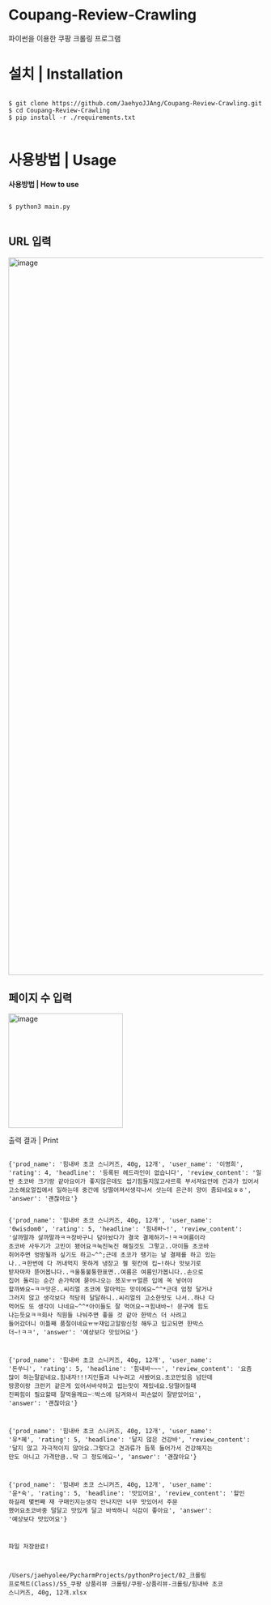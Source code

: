 # Coupang-Review-Crawling

<p>파이썬을 이용한 쿠팡 크롤링 프로그램</p>

<h1>설치 | Installation</h1>
<pre>
<code>
$ git clone https://github.com/JaehyoJJAng/Coupang-Review-Crawling.git
$ cd Coupang-Review-Crawling
$ pip install -r ./requirements.txt
</code>
</pre>

<h1>사용방법 | Usage</h1>
<p><strong>사용방법 | How to use</strong></p>
<pre>
<code>
$ python3 main.py
</code>
</pre>

<h2>URL 입력</h2>
<img width="1417" alt="image" src="https://user-images.githubusercontent.com/91415701/197674856-31baa0b0-90b6-4cf9-9f3b-d5039ddc62ca.png">
</hr>
<h2>페이지 수 입력</h2>
<img width="226" alt="image" src="https://user-images.githubusercontent.com/91415701/197675042-c7101429-ae90-4a02-bc49-81807efa69c7.png">
</hr>

<p>출력 결과 | Print</p>
<pre>
<code>
{'prod_name': '힘내바 초코 스니커즈, 40g, 12개', 'user_name': '이명희', 'rating': 4, 'headline': '등록된 헤드라인이 없습니다', 'review_content': '일반 초코바 크기랑 같아요이가 좋지않은데도 씹기힘들지않고사르륵 부서져요안에 건과가 있어서 고소해요얼집에서 일하는데 중간에 당떨어져서생각나서 삿는데 은근히 양이 좀되네요ㅎㅎ', 'answer': '괜찮아요'}

{'prod_name': '힘내바 초코 스니커즈, 40g, 12개', 'user_name': '0wisdom0', 'rating': 5, 'headline': '힘내바~!', 'review_content': '살까말까 살까말까ㅋㅋ장바구니 담아놨다가 결국 결제하기~!ㅋㅋ여름이라 초코바 사두기가 고민이 됐어요ㅋ눅진눅진 해질것도 그렇고..아이들 초코바 쥐어주면 엉망될까 싶기도 하고~^^;근데 초코가 땡기는 날 결제를 하고 있는 나..ㅋ한번에 다 꺼내먹지 못하게 냉장고 젤 윗칸에 킵~!하나 맛보기로 받자마자 뜯어봅니다..ㅋ울퉁불퉁한표면..여름은 여름인가봅니다..손으로 집어 돌리는 순간 손가락에 묻어나오는 쬬꼬ㅠㅠ얼른 입에 쏙 넣어야 할까봐요~ㅋㅋ맛은..씨리얼 초코에 말아먹는 맛이에요~^^*근데 엄청 달거나 그러지 않고 생각보다 적당히 달달하니..씨리얼의 고소한맛도 나서..하나 다 먹어도 또 생각이 나네요~^^*아이들도 잘 먹어요~ㅋ힘내바~! 문구에 힘도 나는듯요ㅋㅋ회사 직원들 나눠주면 좋을 것 같아 한박스 더 사려고 들어갔더니 이틀째 품절이네요ㅠㅠ재입고알람신청 해두고 입고되면 한박스 더~!ㅋㅋ', 'answer': '예상보다 맛있어요'}

{'prod_name': '힘내바 초코 스니커즈, 40g, 12개', 'user_name': '돈쑤니', 'rating': 5, 'headline': '힘내바~~~', 'review_content': '요즘 많이 하는말같네요.힘내자!!!지인들과 나누려고 사봤어요.초코만있음 넘단데 땅콩이랑 크런키 같은게 있어서바삭하고 씹는맛이 재밌네요.당떨어질때  진짜힘이 필요할때 잘먹을께요~♡박스에 담겨와서 파손없이 잘받았어요', 'answer': '괜찮아요'}

{'prod_name': '힘내바 초코 스니커즈, 40g, 12개', 'user_name': '유*혜', 'rating': 5, 'headline': '달지 않은 건강바', 'review_content': '달지 않고 자극적이지 않아요.그렇다고 견과류가 듬푹 들어가서  건강해지는 만도 아니고 가격만큼..딱 그 정도에요~', 'answer': '괜찮아요'}

{'prod_name': '힘내바 초코 스니커즈, 40g, 12개', 'user_name': '윤*숙', 'rating': 5, 'headline': '맛있어요', 'review_content': '할인 하길래 몇번째 재 구매인지는생각 안나지만 너무 맛있어서 주문 했어요초코바중 덜달고 맛있게 달고 바싹하니 식감이 좋아요', 'answer': '예상보다 맛있어요'}

파일 저장완료!

/Users/jaehyolee/PycharmProjects/pythonProject/02_크롤링 프로젝트(Class)/55_쿠팡 상품리뷰 크롤링/쿠팡-상품리뷰-크롤링/힘내바 초코 스니커즈, 40g, 12개.xlsx
</code>
</pre>
